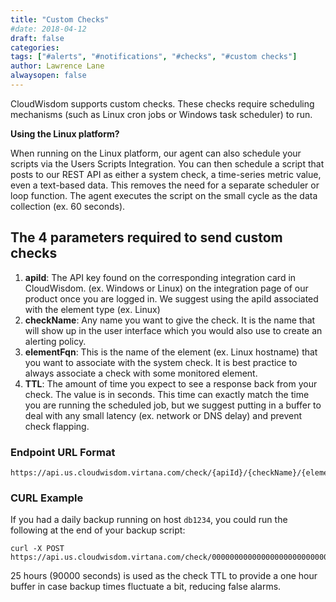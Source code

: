 ```yaml
---
title: "Custom Checks"
#date: 2018-04-12
draft: false
categories:
tags: ["#alerts", "#notifications", "#checks", "#custom checks"]
author: Lawrence Lane
alwaysopen: false
---
```

CloudWisdom supports custom checks. These checks require scheduling mechanisms (such as Linux cron jobs or Windows task scheduler) to run.

**Using the Linux platform?**

When running on the Linux platform, our agent can also schedule your scripts via the Users Scripts Integration. You can then schedule a script that posts to our REST API as either a system check, a time-series metric value, even a text-based data. This removes the need for a separate scheduler or loop function. The agent executes the script on the small cycle as the data collection (ex. 60 seconds).


## The 4 parameters required to send custom checks

1. **apiId**: The API key found on the corresponding integration card in CloudWisdom.  (ex. Windows or Linux) on the integration page of our product once you are logged in. We suggest using the apiId associated with the element type (ex. Linux)
2. **checkName**:  Any name you want to give the check. It is the name that will show up in the user interface which you would also use to create an alerting policy.
3. **elementFqn**: This is the name of the element (ex. Linux hostname) that you want to associate with the system check. It is best practice to always associate a check with some monitored element.
4. **TTL**: The amount of time you expect to see a response back from your check. The value is in seconds. This time can exactly match the time you are running the scheduled job, but we suggest putting in a buffer to deal with any small latency (ex. network or DNS delay) and prevent check flapping.


### Endpoint URL Format
```
https://api.us.cloudwisdom.virtana.com/check/{apiId}/{checkName}/{elementFqn}/{ttl}
```

### CURL Example
If you had a daily backup running on host `db1234`, you could run the following at the end of your backup script:
```
curl -X POST https://api.us.cloudwisdom.virtana.com/check/00000000000000000000000000000000/dailybackup/db1234/90000
```
25 hours (90000 seconds) is used as the check TTL to provide a one hour buffer in case backup times fluctuate a bit, reducing false alarms.
